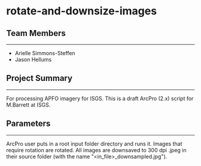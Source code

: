 # rotate-and-downsize-images

## Team Members
***

* Arielle Simmons-Steffen
* Jason Hellums

## Project Summary
***

For processing APFO imagery for ISGS. This is a draft ArcPro (2.x) script for M.Barrett at ISGS.

## Parameters
***

ArcPro user puts in a root input folder directory and runs it. Images that require rotation are rotated. All images are downsaved to 300 dpi .jpeg in their source folder (with the name "<in_file>_downsampled.jpg").  
